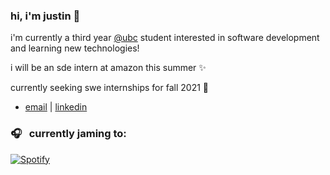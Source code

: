 ### hi, i'm justin 👋

i'm currently a third year [@ubc](https://www.bme.ubc.ca/) student interested in software development and learning new technologies!

i will be an sde intern at amazon this summer ✨

currently seeking swe internships for fall 2021 🥺

- [email](mailto:justincho63@gmail.com) | [linkedin](https://www.linkedin.com/in/justinccho)

### 🎧 &nbsp; currently jaming to:
[![Spotify](https://novatorem-blush.vercel.app/api/spotify)](https://open.spotify.com/user/justinlisteningtomusic123)





